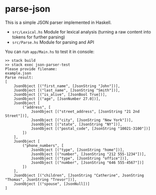 # parse-json

This is a simple JSON parser implemented in Haskell.

- `src/Lexical.hs` Module for lexical analysis (turning a raw content into tokens for further parsing) 
- `src/Parse.hs` Module for parsing and API

You can run `app/Main.hs` to test it in console:

```
>> stack build
>> stack exec json-parser-test
Please provide filename:
example.json
Parse result: 
[
    JsonObject [("first_name", [JsonString "John"])],
    JsonObject [("last_name", [JsonString "Smith"])],
    JsonObject [("is_alive", [JsonBool True])],
    JsonObject [("age", [JsonNumber 27.0])],
    JsonObject [
        ("address", [
            JsonObject [("street_address", [JsonString "21 2nd Street"])],
            JsonObject [("city", [JsonString "New York"])],
            JsonObject [("state", [JsonString "NY"])],
            JsonObject [("postal_code", [JsonString "10021-3100"])]
        ])
    ],
    JsonObject [
        ("phone_numbers", [
            JsonObject [("type", [JsonString "home"])],
            JsonObject [("number", [JsonString "212 555-1234"])],
            JsonObject [("type", [JsonString "office"])],
            JsonObject [("number", [JsonString "646 555-4567"])]
        ])
    ],
    JsonObject [("children", [JsonString "Catherine", JsonString "Thomas", JsonString "Trevor"])],
    JsonObject [("spouse", [JsonNull])]
]
```